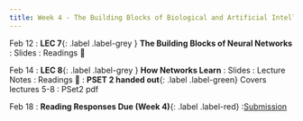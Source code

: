 ```yaml
---
title: Week 4 - The Building Blocks of Biological and Artificial Intelligence (Cont'd)
---
```


Feb 12
: **LEC 7**{: .label .label-grey } **The Building Blocks of Neural Networks**
  : Slides
: Readings 📖


Feb 14
: **LEC 8**{: .label .label-grey } **How Networks Learn**
  : Slides
: Lecture Notes
: Readings 📖
: **PSET 2 handed out**{: .label .label-green} Covers lectures 5-8
  : PSet2 pdf

Feb 18
: **Reading Responses Due (Week 4)**{: .label .label-red}
  :[Submission](https://canvas.harvard.edu/courses/129605/assignments/794073)
